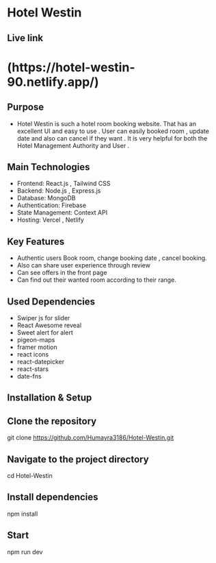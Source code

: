 

<h1>Hotel Westin</h1>


## Live link
<h1>(https://hotel-westin-90.netlify.app/)</h1>


## Purpose
- Hotel Westin is such a hotel room booking website. That has an excellent UI and easy to use . User can easily booked room , update date and also can cancel if they want . It is very helpful for both the Hotel Management Authority and User .  

## Main Technologies 
- Frontend: React.js , Tailwind CSS  
- Backend: Node.js , Express.js   
- Database: MongoDB  
- Authentication: Firebase   
- State Management:  Context API   
- Hosting: Vercel , Netlify 

## Key Features
- Authentic users Book room, change booking date , cancel booking. 
- Also can share user experience through review
- Can see offers in the front page
- Can find out their wanted room according to their range.

## Used Dependencies
   
   - Swiper js for slider
   - React Awesome reveal 
   - Sweet alert for alert
   - pigeon-maps
   - framer motion
   - react icons
   - react-datepicker
   - react-stars
   - date-fns
     
##  Installation & Setup  

## Clone the repository
git clone https://github.com/Humayra3186/Hotel-Westin.git

## Navigate to the project directory
cd Hotel-Westin

## Install dependencies
npm install

## Start 
npm run dev
  
  
